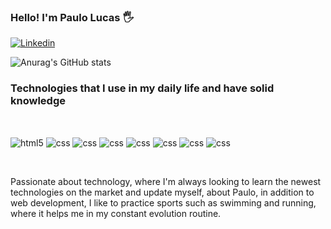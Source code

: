 ### Hello! I'm Paulo Lucas 🖐️

[![Linkedin](https://img.shields.io/badge/LinkedIn-0077B5?style=for-the-badge&logo=linkedin&logoColor=white)](https://www.linkedin.com/in/paulo-lucas-barcellos-lopes-9bb6511b3/)


![Anurag's GitHub stats](https://github-readme-stats.vercel.app/api?username=lucasbclls&show_icons=true)


### Technologies that I use in my daily life and have solid knowledge

<div style="display: inline_block"> <br/>


<img  align="center" alt="html5" src="https://img.shields.io/badge/HTML5-E34F26?style=for-the-badge&logo=html5&logoColor=white"> <img  align="center" alt="css" src="https://img.shields.io/badge/CSS3-1572B6?style=for-the-badge&logo=css3&logoColor=white"> <img  align="center" alt="css" src="https://img.shields.io/badge/JavaScript-323330?style=for-the-badge&logo=javascript&logoColor=F7DF1E"> <img  align="center" alt="css" src="https://img.shields.io/badge/TypeScript-007ACC?style=for-the-badge&logo=typescript&logoColor=white"> <img  align="center" alt="css" src="https://img.shields.io/badge/Vue.js-35495E?style=for-the-badge&logo=vue.js&logoColor=4FC08D"> <img  align="center" alt="css" src="https://img.shields.io/badge/PostgreSQL-316192?style=for-the-badge&logo=postgresql&logoColor=white"> <img  align="center" alt="css" src="https://img.shields.io/badge/Laravel-FF2D20?style=for-the-badge&logo=laravel&logoColor=white">
<img  align="center" alt="css" src="https://img.shields.io/badge/PHP-777BB4?style=for-the-badge&logo=php&logoColor=white">
</div> <br/>

Passionate about technology, where I'm always looking to learn the newest technologies on the market and update myself, about Paulo, in addition to web development, I like to practice sports such as swimming and running, where it helps me in my constant evolution routine.
